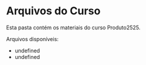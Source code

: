 # Arquivos do Curso

Esta pasta contém os materiais do curso Produto2525.

Arquivos disponíveis:
- undefined
- undefined